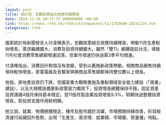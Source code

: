 ```yaml
---
layout: post
title: 統計局：宏觀政策組合效應持續釋放
date: 2024-12-16 10:37:57.000000000 +08:00
link: https://news.rthk.hk/rthk/ch/component/k2/1783640-20241216.htm
categories: rthk
---
```


國家統計局新聞發言人付凌暉表示，宏觀政策組合效應持續釋放，帶動11月生產較快增長，需求繼續擴大，消費及投資持續擴大。雖然「雙11」網購提前分流，導致11月社會消費零售總額增速回落，但單月增速仍快過第3季平均增速。

付凌暉指出，消費回升勢頭沒有改變，受到以舊換新政策帶動，相關商品銷售持續保持較快增長，家電電器及音響家俱類商品零售額都保持雙位數以上增長。

他指，房地產投資仍下跌，但國家重大戰略實施及重點領域安全能力建設（「兩重」建設），以及大規模設備更新政策發力顯效下，投資增長總體保持平穩，固定資產投資連續4個月保持基本穩定。首11個月製造業投資增長9.3%，明顯快過整體投資增長，對投資支撐作用較明顯。

他又說，就業、物價總體穩定，樓市及股市趨於活躍，市場預期持續改善，形容經濟運行延續回升態勢，出現「生產生、需求增、就業穩、市場暖、質量優」特點。

